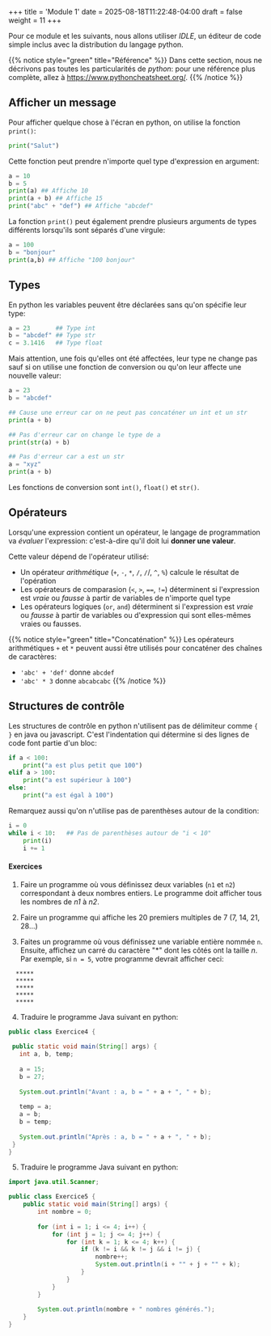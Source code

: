 +++
title = 'Module 1'
date = 2025-08-18T11:22:48-04:00
draft = false
weight = 11
+++
<!--
- IDE à utiliser?
- print hello world, mettre dans une variable : pas de type
- truc = "10+3", 10+3, 10-3, 10*3... il manque quoi? : Division. / vs //. 
- 10>3?? : éval des opérateurs. Opérateurs booléens.
- Revenons à hello: print 2 lignes, 3 lignes... 500 lignes? boucles while
- print(x+y) vs. print(x,y)
- indentation en python: les ":", les erreurs d'indentation (démo)
- conditions
-->

Pour ce module et les suivants, nous allons utiliser *IDLE*, un éditeur de code simple inclus avec la distribution du langage python.

{{% notice style="green" title="Référence" %}}
Dans cette section, nous ne décrivons pas toutes les particularités de _python_: pour une référence plus complète, allez à https://www.pythoncheatsheet.org/.
{{% /notice %}}

## Afficher un message
Pour afficher quelque chose à l'écran en python, on utilise la fonction `print()`:
```python
print("Salut")
```
Cette fonction peut prendre n'importe quel type d'expression en argument:
```python
a = 10
b = 5
print(a) ## Affiche 10
print(a + b) ## Affiche 15
print("abc" + "def") ## Affiche "abcdef"
```
La fonction `print()` peut également prendre plusieurs arguments de types différents lorsqu'ils sont séparés d'une virgule:
```python
a = 100
b = "bonjour"
print(a,b) ## Affiche "100 bonjour"
```

## Types
En python les variables peuvent être déclarées sans qu'on spécifie leur type:
```python
a = 23       ## Type int
b = "abcdef" ## Type str
c = 3.1416   ## Type float
```
Mais attention, une fois qu'elles ont été affectées, leur type ne change pas sauf si on utilise une fonction de conversion ou qu'on leur affecte une nouvelle valeur:
```python
a = 23       
b = "abcdef" 

## Cause une erreur car on ne peut pas concaténer un int et un str
print(a + b)  

## Pas d'erreur car on change le type de a
print(str(a) + b)

## Pas d'erreur car a est un str
a = "xyz"
print(a + b)
```

Les fonctions de conversion sont `int()`, `float()` et `str()`.

## Opérateurs
Lorsqu'une expression contient un opérateur, le langage de programmation va *évaluer* l'expression: c'est-à-dire qu'il doit lui **donner une valeur**.

Cette valeur dépend de l'opérateur utilisé:
- Un opérateur *arithmétique* (`+`, `-`, `*`, `/`, `/`/, `^`, `%`) calcule le résultat de l'opération 
- Les opérateurs de comparasion (`<`, `>`, `==`, `!=`) déterminent si l'expression est *vraie* ou *fausse* à partir de variables de n'importe quel type
- Les opérateurs logiques (`or`, `and`) déterminent si l'expression est *vraie* ou *fausse* à partir de variables ou d'expression qui sont elles-mêmes vraies ou fausses.

{{% notice style="green" title="Concaténation" %}}
Les opérateurs arithmétiques `+` et `*` peuvent aussi être utilisés pour concaténer des chaînes de caractères:
- `'abc' + 'def'` donne `abcdef`
- `'abc' * 3` donne `abcabcabc`
{{% /notice %}}

## Structures de contrôle
Les structures de contrôle en python n'utilisent pas de délimiteur comme `{ }` en java ou javascript. C'est l'indentation qui détermine si des lignes de code font partie d'un bloc:
```python
if a < 100:
    print("a est plus petit que 100")
elif a > 100:
    print("a est supérieur à 100")
else:
    print("a est égal à 100")
```

Remarquez aussi qu'on n'utilise pas de parenthèses autour de la condition:
```python
i = 0
while i < 10:   ## Pas de parenthèses autour de "i < 10"
    print(i)
    i += 1
```

#### Exercices
1. Faire un programme où vous définissez deux variables (`n1` et `n2`) correspondant à deux nombres entiers. Le programme doit afficher tous les nombres de *n1* à *n2*.  
<!--
{{% expand "Réponses" %}}
```python
n1 = 10
n2 = 20
while n1 <= n2:
    print(n1)
    n1+=1
```
{{% /expand %}}
-->
2. Faire un programme qui affiche les 20 premiers multiples de 7 (7, 14, 21, 28...)
<!--
{{% expand "Réponses" %}}
```python
i = 1
while i <= 20:
    print(7 * i)
    i+=1
```
{{% /expand %}}
-->
3. Faites un programme où vous définissez une variable entière nommée `n`. Ensuite, affichez un carré du caractère "*" dont les côtés ont la taille *n*. Par exemple, si `n = 5`, votre programme devrait afficher ceci:
```
  *****
  *****
  *****
  *****
  *****
```
<!--
{{% expand "Réponses" %}}
```python
n = 5
i = 0
while i < n:
    print(n * "*")
    i+=1
```
{{% /expand %}}
-->
4. Traduire le programme Java suivant en python:
```java
public class Exercice4 {
 
 public static void main(String[] args) {
   int a, b, temp;
   
   a = 15;
   b = 27;
   
   System.out.println("Avant : a, b = " + a + ", " + b);
   
   temp = a;
   a = b;
   b = temp;   
   
   System.out.println("Après : a, b = " + a + ", " + b);
 }
}
```  
<!--
{{% expand "Réponses" %}}
```python
a = 15
b = 27

print("Avant : a, b =", a, b)

temp = a
a = b
b = temp

print("Après : a, b =", a, b)
```
{{% /expand %}}
-->
5. Traduire le programme Java suivant en python:
```java
import java.util.Scanner;

public class Exercice5 {
    public static void main(String[] args) {
        int nombre = 0; 
        
        for (int i = 1; i <= 4; i++) {
            for (int j = 1; j <= 4; j++) {
                for (int k = 1; k <= 4; k++) {
                    if (k != i && k != j && i != j) {
                        nombre++; 
                        System.out.println(i + "" + j + "" + k); 
                    }
                }
            }
        }
        
        System.out.println(nombre + " nombres générés.");
    }
}
```
<!--
{{% expand "Réponses" %}}
```python
nombre = 0

i = 1
while i<4:
    j = 1
    while j<4:
        k = 1
        while k<4:
            if k != i and k != j and i != j:
                nombre += 1
                print(str(i)+str(j)+str(k))
            k+=1
        j+=1
    i+=1

print(nombre,"nombre générés")
```
{{% /expand %}}
-->
